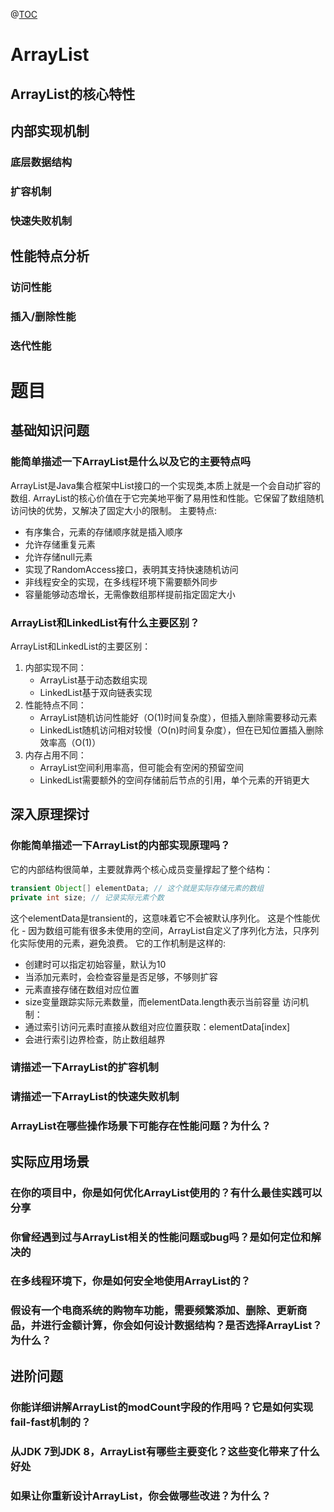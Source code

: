 @[TOC](ArrayList)

# ArrayList


## ArrayList的核心特性


## 内部实现机制

### 底层数据结构



### 扩容机制



### 快速失败机制


## 性能特点分析

### 访问性能


### 插入/删除性能


### 迭代性能



# 题目
## 基础知识问题
### 能简单描述一下ArrayList是什么以及它的主要特点吗
ArrayList是Java集合框架中List接口的一个实现类,本质上就是一个会自动扩容的数组.
ArrayList的核心价值在于它完美地平衡了易用性和性能。它保留了数组随机访问快的优势，又解决了固定大小的限制。
主要特点:
- 有序集合，元素的存储顺序就是插入顺序
- 允许存储重复元素
- 允许存储null元素
- 实现了RandomAccess接口，表明其支持快速随机访问
- 非线程安全的实现，在多线程环境下需要额外同步
- 容量能够动态增长，无需像数组那样提前指定固定大小

### ArrayList和LinkedList有什么主要区别？
ArrayList和LinkedList的主要区别：
1. 内部实现不同：
    - ArrayList基于动态数组实现
    - LinkedList基于双向链表实现
2. 性能特点不同：
    - ArrayList随机访问性能好（O(1)时间复杂度），但插入删除需要移动元素
    - LinkedList随机访问相对较慢（O(n)时间复杂度），但在已知位置插入删除效率高（O(1)）
3. 内存占用不同：
    - ArrayList空间利用率高，但可能会有空闲的预留空间
    - LinkedList需要额外的空间存储前后节点的引用，单个元素的开销更大



## 深入原理探讨
### 你能简单描述一下ArrayList的内部实现原理吗？
它的内部结构很简单，主要就靠两个核心成员变量撑起了整个结构：
```java
transient Object[] elementData; // 这个就是实际存储元素的数组
private int size; // 记录实际元素个数
```
这个elementData是transient的，这意味着它不会被默认序列化。
这是个性能优化 - 因为数组可能有很多未使用的空间，ArrayList自定义了序列化方法，只序列化实际使用的元素，避免浪费。
它的工作机制是这样的:
- 创建时可以指定初始容量，默认为10
- 当添加元素时，会检查容量是否足够，不够则扩容
- 元素直接存储在数组对应位置
- size变量跟踪实际元素数量，而elementData.length表示当前容量
访问机制：
- 通过索引访问元素时直接从数组对应位置获取：elementData[index]
- 会进行索引边界检查，防止数组越界

### 请描述一下ArrayList的扩容机制

### 请描述一下ArrayList的快速失败机制

### ArrayList在哪些操作场景下可能存在性能问题？为什么？

## 实际应用场景
### 在你的项目中，你是如何优化ArrayList使用的？有什么最佳实践可以分享

### 你曾经遇到过与ArrayList相关的性能问题或bug吗？是如何定位和解决的

### 在多线程环境下，你是如何安全地使用ArrayList的？

### 假设有一个电商系统的购物车功能，需要频繁添加、删除、更新商品，并进行金额计算，你会如何设计数据结构？是否选择ArrayList？为什么？


## 进阶问题
### 你能详细讲解ArrayList的modCount字段的作用吗？它是如何实现fail-fast机制的？

### 从JDK 7到JDK 8，ArrayList有哪些主要变化？这些变化带来了什么好处

### 如果让你重新设计ArrayList，你会做哪些改进？为什么？

